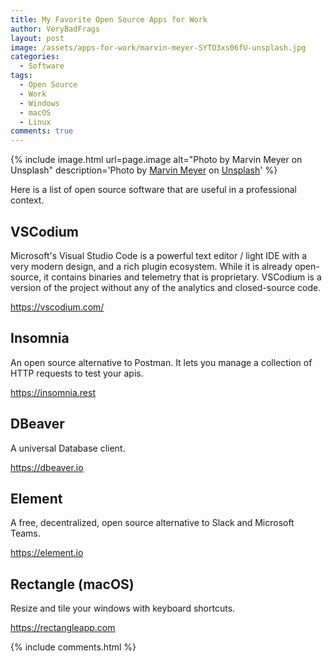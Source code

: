 ```yaml
---
title: My Favorite Open Source Apps for Work
author: VeryBadFrags
layout: post
image: /assets/apps-for-work/marvin-meyer-SYTO3xs06fU-unsplash.jpg
categories:
  - Software
tags:
  - Open Source
  - Work
  - Windows
  - macOS
  - Linux
comments: true
---
```

{% include image.html url=page.image alt="Photo by Marvin Meyer on Unsplash" description='Photo by <a href="https://unsplash.com/@marvelous?utm_source=unsplash&amp;utm_medium=referral" rel="noopener noreferrer" target="_blank">Marvin Meyer</a> on <a href="https://unsplash.com/s/photos/work?utm_source=unsplash&amp;utm_medium=referral" rel="noopener noreferrer" target="_blank">Unsplash</a>' %}

Here is a list of open source software that are useful in a professional context.

## VSCodium

Microsoft's Visual Studio Code is a powerful text editor / light IDE with a very modern design, and a rich plugin ecosystem. While it is already open-source, it contains binaries and telemetry that is proprietary. VSCodium is a version of the project without any of the analytics and closed-source code.

<https://vscodium.com/>

## Insomnia

An open source alternative to Postman. It lets you manage a collection of HTTP requests to test your apis.

<https://insomnia.rest>

## DBeaver

A universal Database client.

<https://dbeaver.io>

## Element

A free, decentralized, open source alternative to Slack and Microsoft Teams.

<https://element.io>

## Rectangle (macOS)

Resize and tile your windows with keyboard shortcuts.

<https://rectangleapp.com>

{% include comments.html %}

